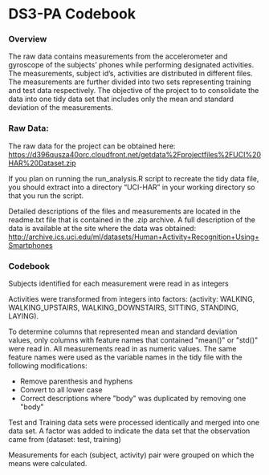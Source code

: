 # DS3-PA Codebook

### Overview
The raw data contains measurements from the accelerometer and gyroscope of the subjects’ phones while performing designated activities.  The measurements, subject id’s, activities are distributed in different files. The measurements are further divided into two sets representing training and test data respectively.  The objective of the project to to consolidate the data into one tidy data set that includes only the mean and standard deviation of the measurements. 

### Raw Data:
The raw data for the project can be obtained here:
https://d396qusza40orc.cloudfront.net/getdata%2Fprojectfiles%2FUCI%20HAR%20Dataset.zip

If you plan on running the run_analysis.R script to recreate the tidy data file, you should extract into a directory “UCI-HAR” in your working directory so that you run the script.

Detailed descriptions of the files and measurements are located in the readme.txt file that is contained in the .zip archive. A full description of the data is available at the site where the data was obtained:
http://archive.ics.uci.edu/ml/datasets/Human+Activity+Recognition+Using+Smartphones

### Codebook
Subjects identified for each measurement were read in as integers

Activities were transformed from integers into factors: (activity: WALKING, WALKING_UPSTAIRS, WALKING_DOWNSTAIRS, SITTING, STANDING, LAYING).

To determine columns that represented mean and standard deviation values, only columns with feature names that contained "mean()" or "std()" were read in. All measurements read in as numeric values.  The same feature names were used as the variable names in the tidy file with the following modifications:
<UL>
<LI>Remove parenthesis and hyphens
<LI>Convert to all lower case
<LI>Correct descriptions where "body" was duplicated by removing one "body"
</UL>

Test and Training data sets were processed identically and merged into one data set. A factor was added to indicate the data set that the observation came from (dataset: test, training)

Measurements for each (subject, activity) pair were grouped on which the means were calculated.




